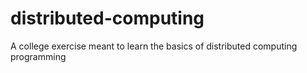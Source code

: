 # distributed-computing
A college exercise meant to learn the basics of distributed computing programming
